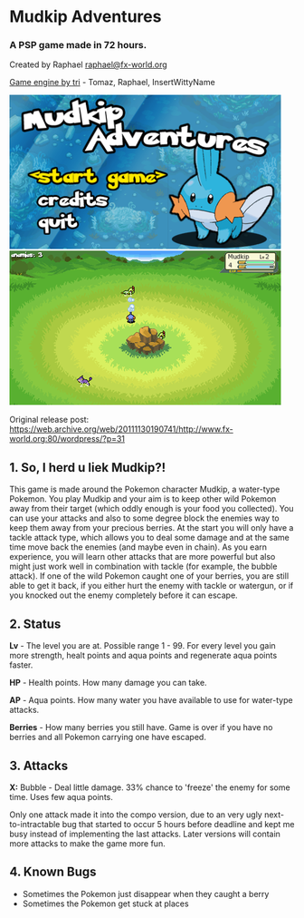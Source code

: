 # Mudkip Adventures

### A PSP game made in 72 hours.


Created by Raphael <raphael@fx-world.org>

[Game engine by tri](https://github.com/albe/openTri) - Tomaz, Raphael, InsertWittyName

![Startmenu](https://github.com/albe/mudkip-adventures/raw/main/mudkip2.png)
![Ingame](https://github.com/albe/mudkip-adventures/raw/main/mudkip1.png)

Original release post: https://web.archive.org/web/20111130190741/http://www.fx-world.org:80/wordpress/?p=31

## 1. So, I herd u liek Mudkip?!

This game is made around the Pokemon character Mudkip, a water-type Pokemon.
You play Mudkip and your aim is to keep other wild Pokemon away from their
target (which oddly enough is your food you collected).
You can use your attacks and also to some degree block the enemies way to
keep them away from your precious berries.
At the start you will only have a tackle attack type, which allows you to deal
some damage and at the same time move back the enemies (and maybe even in chain).
As you earn experience, you will learn other attacks that are more powerful but
also might just work well in combination with tackle (for example, the bubble
attack).
If one of the wild Pokemon caught one of your berries, you are still able
to get it back, if you either hurt the enemy with tackle or watergun, or if
you knocked out the enemy completely before it can escape.



## 2. Status

**Lv**      - The level you are at. Possible range 1 - 99. For every level you gain more
              strength, healt points and aqua points and regenerate aqua points faster.

**HP**      - Health points. How many damage you can take.

**AP**      - Aqua points. How many water you have available to use for water-type attacks.

**Berries** - How many berries you still have. Game is over if you have no berries and
          all Pokemon carrying one have escaped.



## 3. Attacks

**X:**   Bubble - Deal little damage. 33% chance to 'freeze' the enemy for some time. Uses few aqua points.

Only one attack made it into the compo version, due to an very ugly next-to-intractable bug that started
to occur 5 hours before deadline and kept me busy instead of implementing the last attacks.
Later versions will contain more attacks to make the game more fun.


## 4. Known Bugs

- Sometimes the Pokemon just disappear when they caught a berry
- Sometimes the Pokemon get stuck at places
